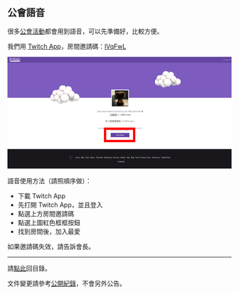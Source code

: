 ## 公會語音

很多[公會活動](https://badbadweather.github.io/activities.html)都會用到語音，可以先準備好，比較方便。

我們用 [Twitch App](https://app.twitch.tv/download)，房間邀請碼：[lVqFwL](https://invite.twitch.tv/lVqFwL)

![](twitch.png)

語音使用方法（請照順序做）：
- 下載 Twitch App
- 先打開 Twitch App，並且登入
- 點選上方房間邀請碼
- 點選上圖紅色框框按鈕
- 找到房間後，加入最愛

如果邀請碼失效，請告訴會長。

---

請[點此](https://badbadweather.github.io/)回目錄。

文件變更請參考[公開紀錄](https://github.com/badbadweather/badbadweather.github.io/commits/master/voicechat.md)，不會另外公告。
